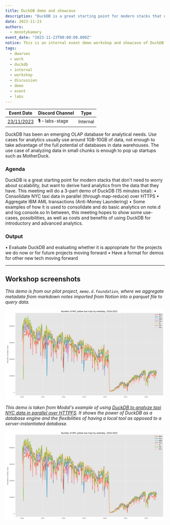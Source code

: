 ```yaml
---
title: DuckDB demo and showcase
description: "DuckDB is a great starting point for modern stacks that don't need to worry about scalability, but want to derive hard analytics from the data that they have. This meeting will do a 3-part demo of DuckDB (15 minutes total): • Consolidate NYC taxi data in parallel (through map-reduce) over HTTPS • Aggregate IBM AML transactions (Anti-Money Laundering) • Some examples of how it is used to consolidate and do basic analytics on note.d and log.console.so"
date: 2023-11-23
authors:
  - monotykamary
event_date: "2023-11-23T00:00:00.000Z"
notice: This is an internal event demo workshop and showcase of DuckDB for evaluation and use for data science and analytical use-cases at our company.
tags:
  - dwarves
  - work
  - duckdb
  - internal
  - workshop
  - discussion
  - demo
  - event
  - labs
---
```


| Event Date                                                                                                                                                                                                                                                                                                                                                                                                                                                                                                                                                                                                                                                                                                                                                                                                    | Discord Channel | Type     |
| ------------------------------------------------------------------------------------------------------------------------------------------------------------------------------------------------------------------------------------------------------------------------------------------------------------------------------------------------------------------------------------------------------------------------------------------------------------------------------------------------------------------------------------------------------------------------------------------------------------------------------------------------------------------------------------------------------------------------------------------------------------------------------------------------------------- | --------------- | -------- |
| <a href="http://www.google.com/calendar/event?action=TEMPLATE&text=DuckDB%20demo%20and%20showcase&dates=20231130T090000Z/20231130T103000Z&details=DuckDB%20is%20a%20great%20starting%20point%20for%20modern%20stacks%20that%20don't%20need%20to%20worry%20about%20scalability,%20but%20want%20to%20derive%20hard%20analytics%20from%20the%20data%20that%20they%20have.%20This%20meeting%20will%20do%20a%203-part%20demo%20of%20DuckDB%20(15%20minutes%20total):%0A•%20Consolidate%20NYC%20taxi%20data%20in%20parallel%20(through%20map-reduce)%20over%20HTTPS%0A•%20Aggregate%20IBM%20AML%20transactions%20(Anti-Money%20Laundering)%0A•%20Some%20examples%20of%20how%20it%20is%20used%20to%20consolidate%20and%20do%20basic%20analytics%20on%20note.d%20and%20log.console.so&location=Online">23/11/2023</a> | 🎙・labs-stage  | Internal |

DuckDB has been an emerging OLAP database for analytical needs. Use cases for analytics usually use around 1GB-10GB of data, not enough to take advantage of the full potential of databases in data warehouses. The use case of analyzing data in small chunks is enough to pop up startups such as MotherDuck.

### Agenda

DuckDB is a great starting point for modern stacks that don't need to worry about scalability, but want to derive hard analytics from the data that they have. This meeting will do a 3-part demo of DuckDB (15 minutes total):
• Consolidate NYC taxi data in parallel (through map-reduce) over HTTPS
• Aggregate IBM AML transactions (Anti-Money Laundering)
• Some examples of how it is used to consolidate and do basic analytics on note.d and log.console.so
In between, this meeting hopes to show some use-cases, possibilities, as well as costs and benefits of using DuckDB for introductory and advanced analytics.

### Output

• Evaluate DuckDB and evaluating whether it is appropriate for the projects we do now or for future projects moving forward
• Have a format for demos for other new tech moving forward

---

## Workshop screenshots

_This demo is from our pilot project, `memo.d.foundation`, where we aggregate metadata from markdown notes imported from Notion into a parquet file to query data._

![](assets/2023-november-forward-engineering_forward-engineering-november-2023_november-forward-engineering-2023-20231130165019170.webp)

_This demo is taken from Modal's example of using [DuckDB to analyze taxi NYC data in parallel over HTTPFS](https://modal.com/docs/examples/duckdb_nyc_taxi). It shows the power of DuckDB as a database engine and the flexibilities of having a local tool as opposed to a server-instantiated database._

![](assets/2023-november-forward-engineering_forward-engineering-november-2023_november-forward-engineering-2023-20231130165019170.webp)
